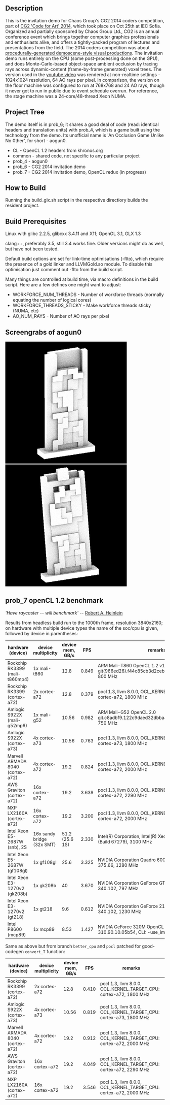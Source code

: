 Description
-----------

This is the invitation demo for Chaos Group's CG2 2014 coders competition, part of [CG2 'Code for Art' 2014](http://cg2.chaosgroup.com/conf2014/), which took place on Oct 25th at IEC Sofia. Organized and partially sponsored by Chaos Group Ltd., CG2 is an annual conference event which brings together computer graphics professionals and enthusiasts alike, and offers a tightly-packed program of lectures and presentations from the field. The 2014 coders competition was about [procedurally-generated demoscene-style visual productions](http://cg2.chaosgroup.com/dev-competition/). The invitation demo runs entirely on the CPU (some post-processing done on the GPU), and does Monte-Carlo-based object-space ambient occlusion by tracing rays across dynamic-content (frame-by-frame generated) voxel trees. The version used in the [youtube video](https://www.youtube.com/watch?v=Fs5zvCip2uI) was rendered at non-realtime settings - 1024x1024 resolution, 64 AO rays per pixel. In comparison, the version on the floor machine was configured to run at 768x768 and 24 AO rays, though it never got to run in public due to event schedule overrun. For reference, the stage machine was a 24-core/48-thread Xeon NUMA.

Project Tree
------------

The demo itself is in prob_6; it shares a good deal of code (read: identical headers and translation units) with prob_4, which is a game built using the technology from the demo. Its unofficial name is 'An Occlusion Game Unlike No 0ther', for short - aogun0.

* CL     - OpenCL 1.2 headers from khronos.org
* common - shared code, not specific to any particular project
* prob_4 - aogun0
* prob_6 - CG2 2014 invitation demo
* prob_7 - CG2 2014 invitation demo, OpenCL redux (in progress)

How to Build
------------

Running the build_glx.sh script in the respective directiory builds the resident project.

Build Prerequisites
-------------------

Linux with glibc 2.2.5, glibcxx 3.4.11 and X11; OpenGL 3.1, GLX 1.3

clang++, preferably 3.5, still 3.4 works fine. Older versions might do as well, but have not been tested.

Default build options are set for link-time optimisations (-flto), which require the presence of a gold linker and LLVMGold.so module. To disable this optimisation just comment out -flto from the build script.

Many things are controlled at build time, via macro definitions in the build script. Here are a few defines one might want to adjust:

* WORKFORCE_NUM_THREADS - Number of workforce threads (normally equating the number of logical cores)
* WORKFORCE_THREADS_STICKY - Make workforce threads sticky (NUMA, etc)
* AO_NUM_RAYS - Number of AO rays per pixel

Screengrabs of aogun0
---------------------

![suboptimal arrangement](images/ao064_default_hmm_t.png "suboptimal block arrangement per default seed") ![optimal arrangement](images/ao064_default_opt_t.png "optimal arrangement per default seed")

prob_7 openCL 1.2 benchmark
---------------------------

*'Have raycaster -- will benchmark'* -- [Robert A. Heinlein](https://en.wikipedia.org/wiki/Have_Space_Suit%E2%80%94Will_Travel)

Results from headless build run to the 1000th frame, resolution 3840x2160; on hardware with multiple device types the name of the soc/cpu is given, followed by device in parentheses:

| hardware (device)                | device multiplicity         | device mem, GB/s  | FPS      | remarks                                                                                         |
| -------------------------------- | --------------------------- | ----------------- | -------- | ----------------------------------------------------------------------------------------------- |
| Rockchip RK3399 (mali-t860mp4)   |   1x mali-t860              | 12.8              | 0.849    | ARM Mali-T860 OpenCL 1.2 v1.r14p0-01rel0-git(966ed26).f44c85cb3d2ceb87e8be88e7592755c3, 800 MHz |
| Rockchip RK3399 (cortex-a72)     |   2x cortex-a72             | 12.8              | 0.379    | pocl 1.3, llvm 8.0.0, OCL_KERNEL_TARGET_CPU: cortex-a72, 1800 MHz                               |
| Amlogic S922X (mali-g52mp6)      |   1x mali-g52               | 10.56             | 0.982    | ARM Mali-G52 OpenCL 2.0 git.c8adbf9.122c9daed32dbba4b3056f41a2f23c58, 750 MHz                   |
| Amlogic S922X (cortex-a73)       |   4x cortex-a73             | 10.56             | 0.763    | pocl 1.3, llvm 8.0.0, OCL_KERNEL_TARGET_CPU: cortex-a73, 1800 MHz                               |
| Marvell ARMADA 8040 (cortex-a72) |   4x cortex-a72             | 19.2              | 0.824    | pocl 1.3, llvm 8.0.0, OCL_KERNEL_TARGET_CPU: cortex-a72, 2000 MHz                               |
| AWS Graviton (cortex-a72)        |  16x cortex-a72             | 19.2              | 3.639    | pocl 1.3, llvm 8.0.0, OCL_KERNEL_TARGET_CPU: cortex-a72, 2290 MHz                               |
| NXP LX2160A (cortex-a72)         |  16x cortex-a72             | 19.2              | 3.200    | pocl 1.3, llvm 8.0.0, OCL_KERNEL_TARGET_CPU: cortex-a72, 2000 MHz                               |
| Intel Xeon E5-2687W (snb), 2S    |  16x sandy bridge (32x SMT) | 51.2 (25.6 1S)    | 2.330    | Intel(R) Corporation, Intel(R) Xeon(R) CPU, OpenCL 1.2 (Build 67279), 3100 MHz                  |
| Intel Xeon E5-2687W (gf108gl)    |   1x gf108gl                | 25.6              | 3.325    | NVIDIA Corporation Quadro 600 OpenCL 1.1 CUDA 375.66, 1280 MHz                                  |
| Intel Xeon E3-1270v2 (gk208b)    |   1x gk208b                 | 40                | 3.670    | NVIDIA Corporation GeForce GT 720 OpenCL 1.1 CUDA 340.102, 797 MHz                              |
| Intel Xeon E3-1270v2 (gt218)     |   1x gt218                  | 9.6               | 0.612    | NVIDIA Corporation GeForce 210 OpenCL 1.1 CUDA 340.102, 1230 MHz                                |
| Intel P8600 (mcp89)              |   1x mcp89                  | 8.53              | 1.427    | NVIDIA GeForce 320M OpenCL 1.0 10.2.37 310.90.10.05b54, CLI: -use_images, 950 MHz               |

Same as above but from branch `better_cpu` and `pocl` patched for good-codegen `convert_T` function:

| hardware (device)                | device multiplicity         | device mem, GB/s  | FPS      | remarks                                                                                         |
| -------------------------------- | --------------------------- | ----------------- | -------- | ----------------------------------------------------------------------------------------------- |
| Rockchip RK3399 (cortex-a72)     |   2x cortex-a72             | 12.8              | 0.410    | pocl 1.3, llvm 8.0.0, OCL_KERNEL_TARGET_CPU: cortex-a72, 1800 MHz                               |
| Amlogic S922X (cortex-a73)       |   4x cortex-a73             | 10.56             | 0.819    | pocl 1.3, llvm 8.0.0, OCL_KERNEL_TARGET_CPU: cortex-a73, 1800 MHz                               |
| Marvell ARMADA 8040 (cortex-a72) |   4x cortex-a72             | 19.2              | 0.912    | pocl 1.3, llvm 8.0.0, OCL_KERNEL_TARGET_CPU: cortex-a72, 2000 MHz                               |
| AWS Graviton (cortex-a72)        |  16x cortex-a72             | 19.2              | 4.049    | pocl 1.3, llvm 8.0.0, OCL_KERNEL_TARGET_CPU: cortex-a72, 2290 MHz                               |
| NXP LX2160A (cortex-a72)         |  16x cortex-a72             | 19.2              | 3.546    | pocl 1.3, llvm 8.0.0, OCL_KERNEL_TARGET_CPU: cortex-a72, 2000 MHz                               |
